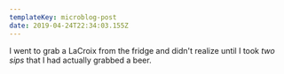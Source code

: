 ```yaml
---
templateKey: microblog-post
date: 2019-04-24T22:34:03.155Z
---
```


I went to grab a LaCroix from the fridge and didn't realize until I took _two sips_ that I had actually grabbed a beer.
